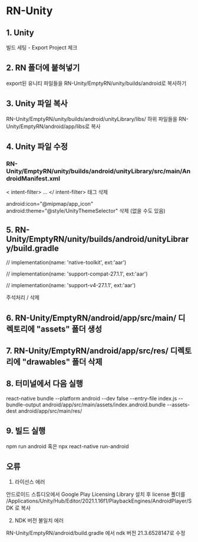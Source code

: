 # RN-Unity

## 1. Unity
빌드 세팅 - Export Project 체크

## 2. RN 폴더에 붙혀넣기
export된 유니티 파일들을 RN-Unity/EmptyRN/unity/builds/android로 복사하기

## 3. Unity 파일 복사
RN-Unity/EmptyRN/unity/builds/android/unityLibrary/libs/ 하위 파일들을 RN-Unity/EmptyRN/android/app/libs로 복사

## 4. Unity 파일 수정
### RN-Unity/EmptyRN/unity/builds/android/unityLibrary/src/main/AndroidManifest.xml

< intent-filter> ... </ intent-filter> 태그 삭제

android:icon="@mipmap/app_icon" 
android:theme="@style/UnityThemeSelector" 삭제 (없을 수도 있음)

## 5. RN-Unity/EmptyRN/unity/builds/android/unityLibrary/build.gradle

//    implementation(name: 'native-toolkit', ext:'aar')

//    implementation(name: 'support-compat-27.1.1', ext:'aar')

//    implementation(name: 'support-v4-27.1.1', ext:'aar')

주석처리 / 삭제

## 6. RN-Unity/EmptyRN/android/app/src/main/ 디렉토리에 "assets" 폴더 생성

## 7. RN-Unity/EmptyRN/android/app/src/res/ 디렉토리에 "drawables" 폴더 삭제

## 8. 터미널에서 다음 실행
react-native bundle --platform android --dev false --entry-file index.js --bundle-output android/app/src/main/assets/index.android.bundle --assets-dest android/app/src/main/res/

## 9. 빌드 실행
npm run android 혹은 npx react-native run-android



## 오류

1. 라이선스 에러

안드로이드 스튜디오에서 Google Play Licensing Library 설치 후 license 폴더를
/Applications/Unity/Hub/Editor/2021.1.16f1/PlaybackEngines/AndroidPlayer/SDK 로 복사

2. NDK 버전 불일치 에러

RN-Unity/EmptyRN/android/build.gradle 에서 ndk 버전 21.3.6528147로 수정
